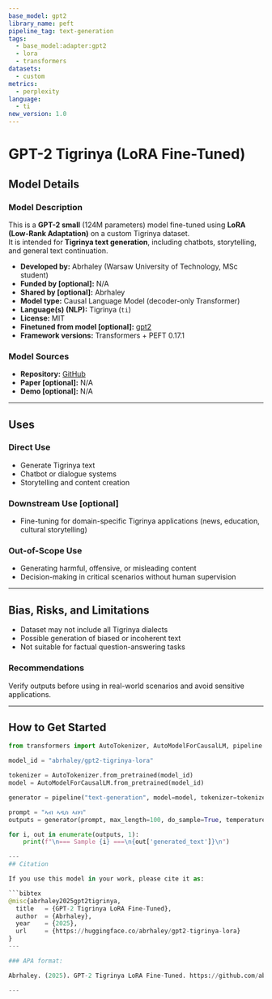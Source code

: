 ```yaml
---
base_model: gpt2
library_name: peft
pipeline_tag: text-generation
tags:
  - base_model:adapter:gpt2
  - lora
  - transformers
datasets:
  - custom
metrics:
  - perplexity
language:
  - ti
new_version: 1.0
---
```


# GPT-2 Tigrinya (LoRA Fine-Tuned)

## Model Details

### Model Description

This is a **GPT-2 small** (124M parameters) model fine-tuned using **LoRA (Low-Rank Adaptation)** on a custom Tigrinya dataset.  
It is intended for **Tigrinya text generation**, including chatbots, storytelling, and general text continuation.  

- **Developed by:** Abrhaley (Warsaw University of Technology, MSc student)  
- **Funded by [optional]:** N/A  
- **Shared by [optional]:** Abrhaley  
- **Model type:** Causal Language Model (decoder-only Transformer)  
- **Language(s) (NLP):** Tigrinya (`ti`)  
- **License:** MIT  
- **Finetuned from model [optional]:** [gpt2](https://huggingface.co/gpt2)  
- **Framework versions:** Transformers + PEFT 0.17.1  

### Model Sources

- **Repository:** [GitHub](https://github.com/abrhaleyarefaine1997/gpt2-tigrinya-lora)  
- **Paper [optional]:** N/A  
- **Demo [optional]:** N/A  

---

## Uses

### Direct Use

- Generate Tigrinya text  
- Chatbot or dialogue systems  
- Storytelling and content creation  

### Downstream Use [optional]

- Fine-tuning for domain-specific Tigrinya applications (news, education, cultural storytelling)  

### Out-of-Scope Use

- Generating harmful, offensive, or misleading content  
- Decision-making in critical scenarios without human supervision  

---

## Bias, Risks, and Limitations

- Dataset may not include all Tigrinya dialects  
- Possible generation of biased or incoherent text  
- Not suitable for factual question-answering tasks  

### Recommendations

Verify outputs before using in real-world scenarios and avoid sensitive applications.  

---

## How to Get Started

```python
from transformers import AutoTokenizer, AutoModelForCausalLM, pipeline

model_id = "abrhaley/gpt2-tigrinya-lora"

tokenizer = AutoTokenizer.from_pretrained(model_id)
model = AutoModelForCausalLM.from_pretrained(model_id)

generator = pipeline("text-generation", model=model, tokenizer=tokenizer)

prompt = "ኣብ ኣዲስ ኣበባ"
outputs = generator(prompt, max_length=100, do_sample=True, temperature=0.8, top_k=50, top_p=0.95, num_return_sequences=3)

for i, out in enumerate(outputs, 1):
    print(f"\n=== Sample {i} ===\n{out['generated_text']}\n")

---
## Citation

If you use this model in your work, please cite it as:

```bibtex
@misc{abrhaley2025gpt2tigrinya,
  title   = {GPT-2 Tigrinya LoRA Fine-Tuned},
  author  = {Abrhaley},
  year    = {2025},
  url     = {https://huggingface.co/abrhaley/gpt2-tigrinya-lora}
}
---

### APA format:

Abrhaley. (2025). GPT-2 Tigrinya LoRA Fine-Tuned. https://github.com/abrhaleyarefaine1997/gpt2-tigrinya-lora

---
